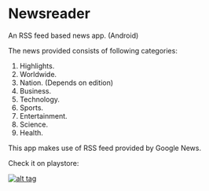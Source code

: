 # Newsreader
An RSS feed based news app. (Android)

The news provided consists of following categories:

1. Highlights.
2. Worldwide.
3. Nation. (Depends on edition)
4. Business.
5. Technology. 
6. Sports.
7. Entertainment.
8. Science.
9. Health.


This app makes use of RSS feed provided by Google News.

Check it on playstore: 


[![alt tag](https://developer.android.com/images/brand/en_app_rgb_wo_60.png)](https://play.google.com/store/apps/details?id=com.amanb.aman.feedreader)
